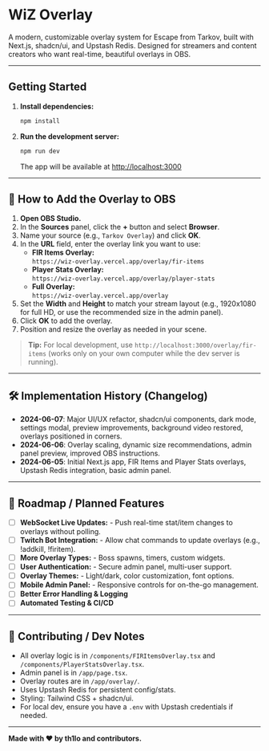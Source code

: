# WiZ Overlay

A modern, customizable overlay system for Escape from Tarkov, built with Next.js, shadcn/ui, and Upstash Redis. Designed for streamers and content creators who want real-time, beautiful overlays in OBS.

---

## Getting Started

1. **Install dependencies:**
   ```bash
   npm install
   ```
2. **Run the development server:**
   ```bash
   npm run dev
   ```
   The app will be available at [http://localhost:3000](http://localhost:3000)

---

## 🎥 How to Add the Overlay to OBS

1. **Open OBS Studio.**
2. In the **Sources** panel, click the **+** button and select **Browser**.
3. Name your source (e.g., `Tarkov Overlay`) and click **OK**.
4. In the **URL** field, enter the overlay link you want to use:
   - **FIR Items Overlay:**  
     `https://wiz-overlay.vercel.app/overlay/fir-items`
   - **Player Stats Overlay:**  
     `https://wiz-overlay.vercel.app/overlay/player-stats`
   - **Full Overlay:**  
     `https://wiz-overlay.vercel.app/overlay`
5. Set the **Width** and **Height** to match your stream layout (e.g., 1920x1080 for full HD, or use the recommended size in the admin panel).
6. Click **OK** to add the overlay.
7. Position and resize the overlay as needed in your scene.

> **Tip:**
> For local development, use `http://localhost:3000/overlay/fir-items` (works only on your own computer while the dev server is running).

---

## 🛠️ Implementation History (Changelog)

- **2024-06-07**: Major UI/UX refactor, shadcn/ui components, dark mode, settings modal, preview improvements, background video restored, overlays positioned in corners.
- **2024-06-06**: Overlay scaling, dynamic size recommendations, admin panel preview, improved OBS instructions.
- **2024-06-05**: Initial Next.js app, FIR Items and Player Stats overlays, Upstash Redis integration, basic admin panel.

---

## 🚀 Roadmap / Planned Features

- [ ] **WebSocket Live Updates:**
      - Push real-time stat/item changes to overlays without polling.
- [ ] **Twitch Bot Integration:**
      - Allow chat commands to update overlays (e.g., !addkill, !firitem).
- [ ] **More Overlay Types:**
      - Boss spawns, timers, custom widgets.
- [ ] **User Authentication:**
      - Secure admin panel, multi-user support.
- [ ] **Overlay Themes:**
      - Light/dark, color customization, font options.
- [ ] **Mobile Admin Panel:**
      - Responsive controls for on-the-go management.
- [ ] **Better Error Handling & Logging**
- [ ] **Automated Testing & CI/CD**

---

## 🤝 Contributing / Dev Notes

- All overlay logic is in `/components/FIRItemsOverlay.tsx` and `/components/PlayerStatsOverlay.tsx`.
- Admin panel is in `/app/page.tsx`.
- Overlay routes are in `/app/overlay/`.
- Uses Upstash Redis for persistent config/stats.
- Styling: Tailwind CSS + shadcn/ui.
- For local dev, ensure you have a `.env` with Upstash credentials if needed.

---

**Made with ❤️ by th1lo and contributors.**
